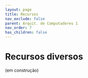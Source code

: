 ```yaml
---
layout: page
title: Recursos
nav_exclude: false
parent: Arquit. de Computadores 1
nav_order: 7
has_children: false
---
```


# Recursos diversos

(em construção)
